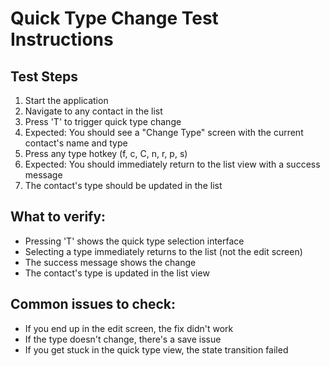 # Quick Type Change Test Instructions

## Test Steps

1. Start the application
2. Navigate to any contact in the list
3. Press 'T' to trigger quick type change
4. Expected: You should see a "Change Type" screen with the current contact's name and type
5. Press any type hotkey (f, c, C, n, r, p, s)
6. Expected: You should immediately return to the list view with a success message
7. The contact's type should be updated in the list

## What to verify:
- Pressing 'T' shows the quick type selection interface
- Selecting a type immediately returns to the list (not the edit screen)
- The success message shows the change
- The contact's type is updated in the list view

## Common issues to check:
- If you end up in the edit screen, the fix didn't work
- If the type doesn't change, there's a save issue
- If you get stuck in the quick type view, the state transition failed